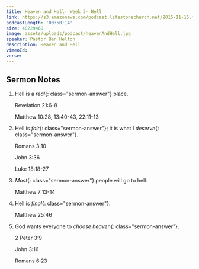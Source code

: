 ```yaml
---
title: Heaven and Hell- Week 3- Hell
link: https://s3.amazonaws.com/podcast.lifestonechurch.net/2015-11-15.mp3
podcastLength: '00:50:14'
size: 48229460
image: assets/uploads/podcast/heavenAndHell.jpg
speaker: Pastor Ben Helton
description: Heaven and Hell
vimeoId: 
verse:
---
```


## Sermon Notes

1. Hell is a *real*{: class="sermon-answer"} place.

    Revelation 21:6-8

    Matthew 10:28, 13:40-43, 22:11-13

1. Hell is *fair*{: class="sermon-answer"}; it is what I *deserve*{: class="sermon-answer"}.

    Romans 3:10

    John 3:36

    Luke 18:18-27

1. *Most*{: class="sermon-answer"} people will go to hell.

    Matthew 7:13-14

1. Hell is *final*{: class="sermon-answer"}.

    Matthew 25:46

1. God wants everyone to *choose heaven*{: class="sermon-answer"}.

    2 Peter 3:9

    John 3:16

    Romans 6:23


